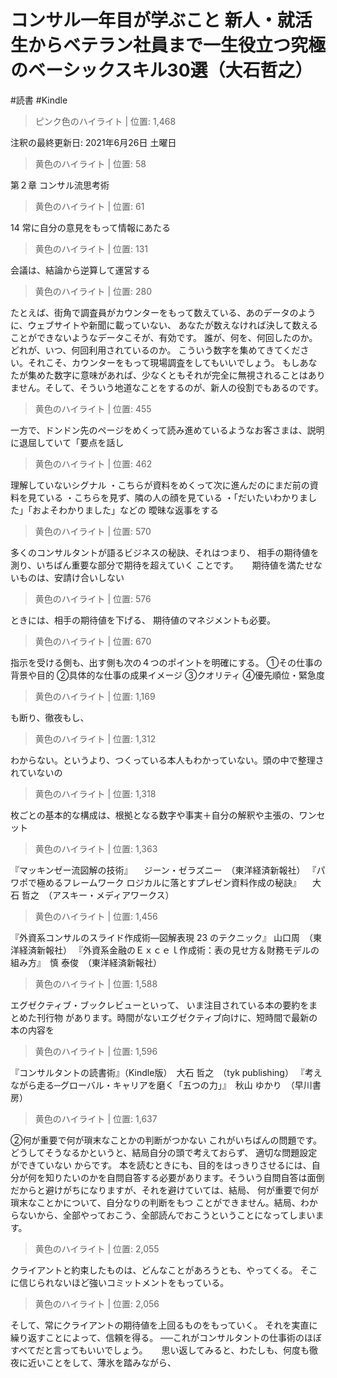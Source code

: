 # コンサル一年目が学ぶこと 新人・就活生からベテラン社員まで一生役立つ究極のベーシックスキル30選（大石哲之）

#読書 #Kindle

> ピンク色のハイライト | 位置: 1,468

注釈の最終更新日: 2021年6月26日 土曜日


> 黄色のハイライト | 位置: 58

第２章 コンサル流思考術


> 黄色のハイライト | 位置: 61

14 常に自分の意見をもって情報にあたる


> 黄色のハイライト | 位置: 131

会議は、結論から逆算して運営する


> 黄色のハイライト | 位置: 280

たとえば、街角で調査員がカウンターをもって数えている、あのデータのように、ウェブサイトや新聞に載っていない、 あなたが数えなければ決して数えることができないようなデータこそが、有効です。 誰が、何を、何回したのか。 どれが、いつ、何回利用されているのか。 こういう数字を集めてきてください。それこそ、カウンターをもって現場調査をしてもいいでしょう。 もしあなたが集めた数字に意味があれば、少なくともそれが完全に無視されることはありません。そして、そういう地道なことをするのが、新人の役割でもあるのです。


> 黄色のハイライト | 位置: 455

一方で、ドンドン先のページをめくって読み進めているようなお客さまは、説明に退屈していて「要点を話し


> 黄色のハイライト | 位置: 462

理解していないシグナル ・こちらが資料をめくって次に進んだのにまだ前の資料を見ている ・こちらを見ず、隣の人の顔を見ている ・「だいたいわかりました」「およそわかりました」などの 曖昧な返事をする


> 黄色のハイライト | 位置: 570

多くのコンサルタントが語るビジネスの秘訣、それはつまり、 相手の期待値を測り、いちばん重要な部分で期待を超えていく ことです。 　 期待値を満たせないものは、安請け合いしない


> 黄色のハイライト | 位置: 576

ときには、相手の期待値を下げる、 期待値のマネジメントも必要。


> 黄色のハイライト | 位置: 670

指示を受ける側も、出す側も次の４つのポイントを明確にする。 ①その仕事の背景や目的 ②具体的な仕事の成果イメージ ③クオリティ ④優先順位・緊急度


> 黄色のハイライト | 位置: 1,169

も断り、徹夜もし、


> 黄色のハイライト | 位置: 1,312

わからない。というより、つくっている本人もわかっていない。頭の中で整理されていないの


> 黄色のハイライト | 位置: 1,318

枚ごとの基本的な構成は、根拠となる数字や事実＋自分の解釈や主張の、ワンセット


> 黄色のハイライト | 位置: 1,363

『マッキンゼー流図解の技術』 　ジーン・ゼラズニー　（東洋経済新報社） 『パワポで極めるフレームワーク ロジカルに落とすプレゼン資料作成の秘訣』 　大石 哲之　（アスキー・メディアワークス）


> 黄色のハイライト | 位置: 1,456

『外資系コンサルのスライド作成術―図解表現 23 のテクニック』 山口周　（東洋経済新報社） 『外資系金融のＥｘｃｅｌ作成術：表の見せ方＆財務モデルの組み方』　慎 泰俊　（東洋経済新報社）


> 黄色のハイライト | 位置: 1,588

エグゼクティブ・ブックレビューといって、 いま注目されている本の要約をまとめた刊行物 があります。時間がないエグゼクティブ向けに、短時間で最新の本の内容を


> 黄色のハイライト | 位置: 1,596

『コンサルタントの読書術』（Kindle版）　大石 哲之　（tyk publishing） 『考えながら走る─グローバル・キャリアを磨く「五つの力」』　秋山 ゆかり　（早川書房）


> 黄色のハイライト | 位置: 1,637

②何が重要で何が瑣末なことかの判断がつかない これがいちばんの問題です。どうしてそうなるかというと、結局自分の頭で考えておらず、 適切な問題設定ができていない からです。 本を読むときにも、目的をはっきりさせるには、自分が何を知りたいのかを自問自答する必要があります。そういう自問自答は面倒だからと避けがちになりますが、それを避けていては、結局、 何が重要で何が瑣末なことかについて、自分なりの判断をもつ ことができません。結局、わからないから、全部やっておこう、全部読んでおこうということになってしまいます。


> 黄色のハイライト | 位置: 2,055

クライアントと約束したものは、どんなことがあろうとも、やってくる。 そこに信じられないほど強いコミットメントをもっている。


> 黄色のハイライト | 位置: 2,056

そして、常にクライアントの期待値を上回るものをもっていく。 それを実直に繰り返すことによって、信頼を得る。 ──これがコンサルタントの仕事術のほぼすべてだと言ってもいいでしょう。 　 思い返してみると、わたしも、何度も徹夜に近いことをして、薄氷を踏みながら、


